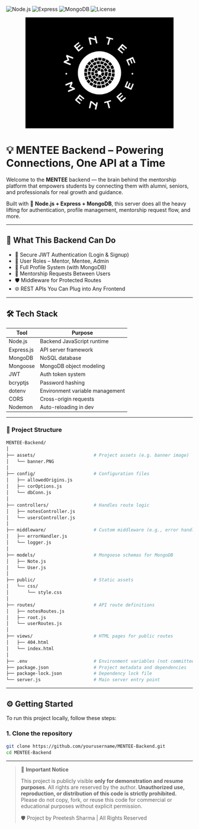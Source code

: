 ![Node.js](https://img.shields.io/badge/Node.js-339933?style=for-the-badge&logo=nodedotjs&logoColor=white)
![Express](https://img.shields.io/badge/Express.js-000000?style=for-the-badge&logo=express&logoColor=white)
![MongoDB](https://img.shields.io/badge/MongoDB-4ea94b?style=for-the-badge&logo=mongodb&logoColor=white)
![License](https://img.shields.io/badge/License-All%20Rights%20Reserved-red?style=for-the-badge)

<p align="center">
  <img src="./assets/banner.PNG" alt="MENTEE Logo" width="400"/>
</p>

# 💡 MENTEE Backend – Powering Connections, One API at a Time

Welcome to the **MENTEE** backend — the brain behind the mentorship platform that empowers students by connecting them with alumni, seniors, and professionals for real growth and guidance.

Built with 💚 **Node.js + Express + MongoDB**, this server does all the heavy lifting for authentication, profile management, mentorship request flow, and more.

---

## 🚀 What This Backend Can Do

- 🔐 Secure JWT Authentication (Login & Signup)
- 👥 User Roles – Mentor, Mentee, Admin
- 📂 Full Profile System (with MongoDB)
- 💬 Mentorship Requests Between Users
- 🛡️ Middleware for Protected Routes
- 🌐 REST APIs You Can Plug into Any Frontend

---

## 🛠️ Tech Stack

| Tool         | Purpose                          |
|--------------|----------------------------------|
| Node.js      | Backend JavaScript runtime       |
| Express.js   | API server framework              |
| MongoDB      | NoSQL database                    |
| Mongoose     | MongoDB object modeling           |
| JWT          | Auth token system                 |
| bcryptjs     | Password hashing                  |
| dotenv       | Environment variable management   |
| CORS         | Cross-origin requests             |
| Nodemon      | Auto-reloading in dev             |

---

### 📁 Project Structure

```bash
MENTEE-Backend/
│
├── assets/                      # Project assets (e.g. banner image)
│   └── banner.PNG
│
├── config/                      # Configuration files
│   ├── allowedOrigins.js
│   ├── corOptions.js
│   └── dbConn.js
│
├── controllers/                 # Handles route logic
│   ├── notesController.js
│   └── usersController.js
│
├── middleware/                  # Custom middleware (e.g., error handling, logging)
│   ├── errorHandler.js
│   └── logger.js
│
├── models/                      # Mongoose schemas for MongoDB
│   ├── Note.js
│   └── User.js
│
├── public/                      # Static assets
│   └── css/
│       └── style.css
│
├── routes/                      # API route definitions
│   ├── notesRoutes.js
│   ├── root.js
│   └── userRoutes.js
│
├── views/                       # HTML pages for public routes
│   ├── 404.html
│   └── index.html
│
├── .env                         # Environment variables (not committed)
├── package.json                 # Project metadata and dependencies
├── package-lock.json            # Dependency lock file
└── server.js                    # Main server entry point
```

--- 

## ⚙️ Getting Started

To run this project locally, follow these steps:

### 1. Clone the repository

```bash
git clone https://github.com/yourusername/MENTEE-Backend.git
cd MENTEE-Backend
```

---

> 🚫 **Important Notice**
>
> This project is publicly visible **only for demonstration and resume purposes**.
> All rights are reserved by the author. **Unauthorized use, reproduction, or distribution of this code is strictly prohibited.**
> Please do not copy, fork, or reuse this code for commercial or educational purposes without explicit permission.
>
> 🛡️ Project by Preetesh Sharma | All Rights Reserved